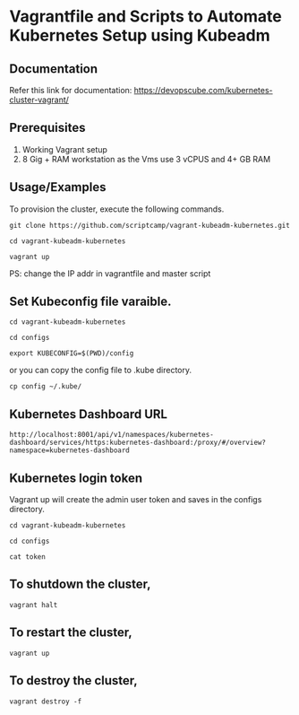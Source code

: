 
# Vagrantfile and Scripts to Automate Kubernetes Setup using Kubeadm

## Documentation

Refer this link for documentation: https://devopscube.com/kubernetes-cluster-vagrant/

## Prerequisites

1. Working Vagrant setup
2. 8 Gig + RAM workstation as the Vms use 3 vCPUS and 4+ GB RAM
 
## Usage/Examples

To provision the cluster, execute the following commands.

```shell
git clone https://github.com/scriptcamp/vagrant-kubeadm-kubernetes.git
```
```shell
cd vagrant-kubeadm-kubernetes
```
```shell
vagrant up
```

PS: change the IP addr in vagrantfile and master script


## Set Kubeconfig file varaible.

```shell
cd vagrant-kubeadm-kubernetes
```
```shell
cd configs
```
```shell
export KUBECONFIG=$(PWD)/config
```

or you can copy the config file to .kube directory.

```shell
cp config ~/.kube/
```

## Kubernetes Dashboard URL

```shell
http://localhost:8001/api/v1/namespaces/kubernetes-dashboard/services/https:kubernetes-dashboard:/proxy/#/overview?namespace=kubernetes-dashboard
```

## Kubernetes login token

Vagrant up will create the admin user token and saves in the configs directory.

```shell
cd vagrant-kubeadm-kubernetes
```
```shell
cd configs
```
```shell
cat token
```

## To shutdown the cluster, 

```shell
vagrant halt
```

## To restart the cluster,

```shell
vagrant up
```

## To destroy the cluster, 

```shell
vagrant destroy -f
```

